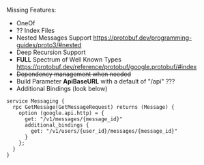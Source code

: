 Missing Features:
- OneOf
- ?? Index Files
- Nested Messages Support https://protobuf.dev/programming-guides/proto3/#nested
- Deep Recursion Support
- **FULL** Spectrum of Well Known Types https://protobuf.dev/reference/protobuf/google.protobuf/#index
- ~~Dependency management when needed~~ 
- Build Parameter **ApiBaseURL** with a default of "/api" ???
- Additional Bindings (look below)

```
service Messaging {
  rpc GetMessage(GetMessageRequest) returns (Message) {
    option (google.api.http) = {
      get: "/v1/messages/{message_id}"
      additional_bindings {
        get: "/v1/users/{user_id}/messages/{message_id}"
      }
    };
  }
} 
```